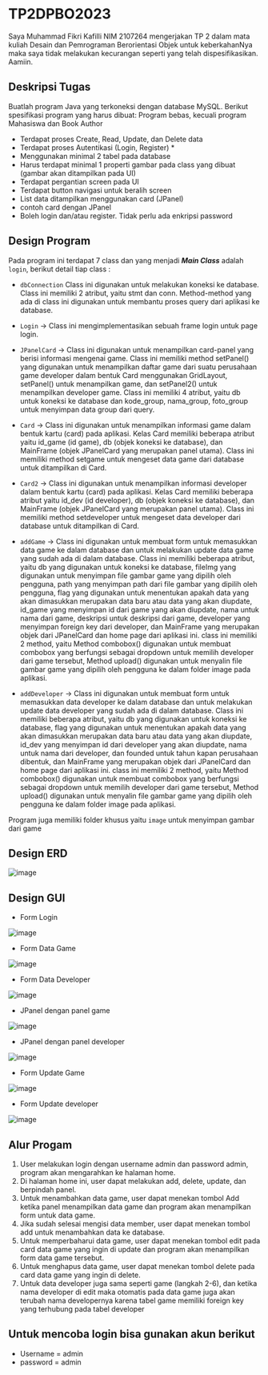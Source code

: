 # TP2DPBO2023
Saya Muhammad Fikri Kafilli NIM 2107264 mengerjakan TP 2 dalam mata kuliah Desain dan Pemrograman Berorientasi Objek untuk keberkahanNya maka saya tidak melakukan kecurangan seperti yang telah dispesifikasikan. Aamiin.

## Deskripsi Tugas
Buatlah program Java yang terkoneksi dengan database MySQL. Berikut spesifikasi program yang harus dibuat:
Program bebas, kecuali program Mahasiswa dan Book Author
- Terdapat proses Create, Read, Update, dan Delete data
- Terdapat proses Autentikasi (Login, Register) *
- Menggunakan minimal 2 tabel pada database
- Harus terdapat minimal 1 properti gambar pada class yang dibuat (gambar akan ditampilkan pada UI)
- Terdapat pergantian screen pada UI
- Terdapat button navigasi untuk beralih screen
- List data ditampilkan menggunakan card (JPanel)
- contoh card dengan JPanel
- Boleh login dan/atau register. Tidak perlu ada enkripsi password

## Design Program
Pada program ini terdapat 7 class dan yang menjadi ***Main Class*** adalah `login`, berikut detail tiap class :
- `dbConnection` Class ini digunakan untuk melakukan koneksi ke database. Class ini memiliki 2 atribut, yaitu stmt dan conn. Method-method yang ada di class ini digunakan untuk membantu proses query dari aplikasi ke database.

- `Login` -> Class ini mengimplementasikan sebuah frame login untuk page login.

- `JPanelCard` ->  Class ini digunakan untuk menampilkan card-panel yang berisi informasi mengenai game. Class ini memiliki method setPanel() yang digunakan untuk menampilkan daftar game dari suatu perusahaan game developer dalam bentuk Card menggunakan GridLayout, setPanel() untuk menampilkan game, dan setPanel2() untuk menampilkan developer game. Class ini memiliki 4 atribut, yaitu db untuk koneksi ke database dan kode_group, nama_group, foto_group untuk menyimpan data group dari query. 

- `Card` -> Class ini digunakan untuk menampilkan informasi game dalam bentuk kartu (card) pada aplikasi. Kelas Card memiliki beberapa atribut yaitu id_game (id game), db (objek koneksi ke database), dan MainFrame (objek JPanelCard yang merupakan panel utama). Class ini memiliki method setgame untuk mengeset data game dari database untuk ditampilkan di Card.

- `Card2` -> Class ini digunakan untuk menampilkan informasi developer dalam bentuk kartu (card) pada aplikasi. Kelas Card memiliki beberapa atribut yaitu id_dev (id developer), db (objek koneksi ke database), dan MainFrame (objek JPanelCard yang merupakan panel utama). Class ini memiliki method setdeveloper untuk mengeset data developer dari database untuk ditampilkan di Card.

- `addGame` -> Class ini digunakan untuk membuat form untuk memasukkan data game ke dalam database dan untuk melakukan update data game yang sudah ada di dalam database. Class ini memiliki beberapa atribut, yaitu db yang digunakan untuk koneksi ke database, fileImg yang digunakan untuk menyimpan file gambar game yang dipilih oleh pengguna, path yang menyimpan path dari file gambar yang dipilih oleh pengguna, flag yang digunakan untuk menentukan apakah data yang akan dimasukkan merupakan data baru atau data yang akan diupdate, id_game yang menyimpan id dari game yang akan diupdate, nama untuk nama dari game, deskripsi untuk deskripsi dari game, developer yang menyimpan foreign key dari developer, dan MainFrame yang merupakan objek dari JPanelCard dan home page dari aplikasi ini. class ini memiliki 2 method, yaitu Method combobox() digunakan untuk membuat combobox yang berfungsi sebagai dropdown untuk memilih developer dari game tersebut, Method upload() digunakan untuk  menyalin file gambar game yang dipilih oleh pengguna ke dalam folder image pada aplikasi. 

- `addDeveloper` -> Class ini digunakan untuk membuat form untuk memasukkan data developer ke dalam database dan untuk melakukan update data developer yang sudah ada di dalam database. Class ini memiliki beberapa atribut, yaitu db yang digunakan untuk koneksi ke database, flag yang digunakan untuk menentukan apakah data yang akan dimasukkan merupakan data baru atau data yang akan diupdate, id_dev yang menyimpan id dari developer yang akan diupdate, nama untuk nama dari developer, dan founded untuk tahun kapan perusahaan dibentuk, dan MainFrame yang merupakan objek dari JPanelCard dan home page dari aplikasi ini. class ini memiliki 2 method, yaitu Method combobox() digunakan untuk membuat combobox yang berfungsi sebagai dropdown untuk memilih developer dari game tersebut, Method upload() digunakan untuk  menyalin file gambar game yang dipilih oleh pengguna ke dalam folder image pada aplikasi. 

Program juga memiliki folder khusus yaitu `image` untuk menyimpan gambar dari game


## Design ERD

![image](https://user-images.githubusercontent.com/100756191/230837324-8540c835-e2c8-4bf6-9757-80a3b0322ef6.png)


## Design GUI
- Form Login

![image](https://user-images.githubusercontent.com/100756191/230579214-acd6fcf5-8fae-4e54-b414-3f77b87c267c.png)


- Form Data Game

![image](https://user-images.githubusercontent.com/100756191/230579329-e3c08c64-9041-426c-b13c-77b74f838697.png)


- Form Data Developer

![image](https://user-images.githubusercontent.com/100756191/230579888-64fc093b-b82a-4767-a8cf-ad9dff6eb486.png)


- JPanel dengan panel game

![image](https://user-images.githubusercontent.com/100756191/230579448-6524058c-edb3-41eb-aacd-449a2e17960d.png)


- JPanel dengan panel developer

![image](https://user-images.githubusercontent.com/100756191/230579552-5cfab256-aecb-48d8-97c6-e1fe20ddf22a.png)


- Form Update Game

![image](https://user-images.githubusercontent.com/100756191/230579807-c7fb1299-38e1-41b4-b049-087a1f624324.png)


- Form Update developer

![image](https://user-images.githubusercontent.com/100756191/230580055-29a2bd00-7545-49a3-99ba-a16d7a0660cd.png)


## Alur Progam
1. User melakukan login dengan username admin dan password admin, program akan mengarahkan ke halaman home.
2. Di halaman home ini, user dapat melakukan add, delete, update, dan berpindah panel.
3. Untuk menambahkan data game, user dapat menekan tombol Add ketika panel menampilkan data game dan program akan menampilkan form untuk data game.
4. Jika sudah selesai mengisi data member, user dapat menekan tombol add untuk menambahkan data ke database.
5. Untuk memperbaharui data game, user dapat menekan tombol edit pada card data game yang ingin di update dan program akan menampilkan form data game tersebut.
6. Untuk menghapus data game, user dapat menekan tombol delete pada card data game yang ingin di delete.
7. Untuk data developer juga sama seperti game (langkah 2-6), dan ketika nama developer di edit maka otomatis pada data game juga akan terubah nama developernya karena tabel game memiliki foreign key yang terhubung pada tabel developer

## Untuk mencoba login bisa gunakan akun berikut
- Username = admin
- password = admin
